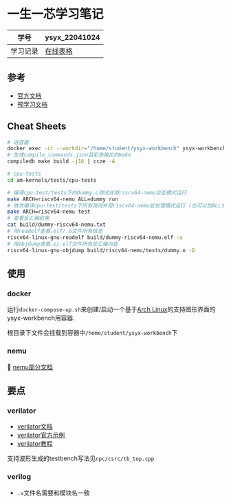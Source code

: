 # 一生一芯学习笔记

| 学号     | ysyx_22041024                                                |
| -------- | ------------------------------------------------------------ |
| 学习记录 | [在线表格](https://docs.qq.com/sheet/DYnNBS2hkaFRzbFB6?newPad=1&newPadType=clone&tab=BB08J2) |


## 参考

- [官方文档](https://docs.ysyx.org/)
- [预学习文档](https://docs.ysyx.org/prestudy/prestudy.html)

## Cheat Sheets

```sh
# 进容器
docker exec -it --workdir="/home/student/ysyx-workbench" ysyx-workbench-container zsh -c "source ~/.zshrc && tmux"
# 生成compile_commands.json且彩色输出的make
compiledb make build -j16 | ccze -A
```

```sh
# cpu-tests
cd am-kernels/tests/cpu-tests

# 编译cpu-test/tests下的dummy.c测试并用riscv64-nemu交互模式运行
make ARCH=riscv64-nemu ALL=dummy run
# 依次编译cpu-test/tests下所有测试并用riscv64-nemu批处理模式运行 (也可以加ALL参数运行指定测试)
make ARCH=riscv64-nemu test
# 查看反汇编结果
cat build/dummy-riscv64-nemu.txt
# 用readelf查看.elf/.o文件所有信息
riscv64-linux-gnu-readelf build/dummy-riscv64-nemu.elf -a
# 用objdump查看.o/.elf文件所有反汇编内容
riscv64-linux-gnu-objdump build/riscv64-nemu/tests/dummy.o -D
```

## 使用

### docker

运行`docker-compose-up.sh`来创建/启动一个基于[Arch Linux](https://hub.docker.com/r/archlinux/archlinux/)的支持图形界面的ysyx-workbench用容器.

根目录下文件会挂载到容器中`/home/student/ysyx-workbench`下

### nemu

📑 [nemu部分文档](nemu/README.md)

## 要点

### verilator

- [verilator文档](https://verilator.org/guide/latest/index.html)
- [verilator官方示例](https://verilator.org/guide/latest/example_cc.html)
- [verilator教程](https://www.itsembedded.com/dhd/verilator_1/)

支持波形生成的testbench写法见`npc/csrc/tb_top.cpp`

### verilog

- `.v`文件名需要和模块名一致